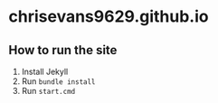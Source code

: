# chrisevans9629.github.io

## How to run the site

1. Install Jekyll
2. Run ```bundle install```
3. Run ```start.cmd```
